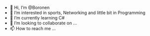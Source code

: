 - 👋 Hi, I’m @Boronen
- 👀 I’m interested in sports, Networking and little bit in Programming
- 🌱 I’m currently learning C#
- 💞️ I’m looking to collaborate on ...
- 📫 How to reach me ...

<!---
Boronen/Boronen is a ✨ special ✨ repository because its `README.md` (this file) appears on your GitHub profile.
You can click the Preview link to take a look at your changes.
--->
